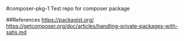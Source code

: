 #composer-pkg-1
Test repo for composer package


##References
https://packagist.org/
https://getcomposer.org/doc/articles/handling-private-packages-with-satis.md
